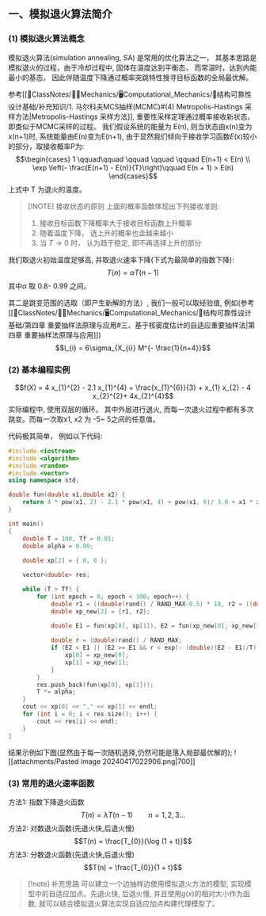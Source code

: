 ## 一、模拟退火算法简介
### (1) 模拟退火算法概念
模拟退火算法(simulation annealing, SA) 是常用的优化算法之一， 其基本思路是模拟退火的过程，由于冷却过程中, 固体在温度达到平衡态， 而常温时，达到内能最小的基态， 因此伴随温度下降通过概率突跳特性搜寻目标函数的全局最优解。

参考[[📘ClassNotes/👨‍🔧Mechanics/🖥️Computational_Mechanics/🚧结构可靠性设计基础/补充知识/1. 马尔科夫MCS抽样(MCMC)#(4) Metropolis-Hastings 采样方法|Metropolis-Hastings 采样方法]],  重要性采样定理通过概率接收新状态。即类似于MCMC采样的过程。
我们假设系统的能量为 E(n), 则当状态由x(n)变为x(n+1)时, 系统能量由E(n)变为E(n+1), 由于显然我们倾向于接收学习函数$E(x)$较小的部分，取接收概率P为:
$$\begin{cases}
1 \qquad\qquad  \qquad \qquad \qquad   E(n+1)  < E(n) \\
\exp \left(- \frac{E(n+1) - E(n)}{T}\right)\qquad E(n + 1) > E(n)
\end{cases}$$
上式中 T 为退火的温度。

> [!NOTE] 接收状态的原则
> 上面的概率函数体现出下列接收准则:
> 1. 接收目标函数下降概率大于接收目标函数上升概率
> 2. 随着温度下降， 选上升的概率也会越来越小 
> 3. 当 $T \rightarrow 0$ 时， 认为趋于稳定, 即不再选择上升的部分

我们取退火初始温度足够高, 并取退火速率下降(下式为最简单的指数下降):
$$T (n) = \alpha T(n-1 )$$
其中$\alpha$ 取 0.8- 0.99 之间。

其二是跳变范围的选取（即产生新解的方法）, 我们一般可以取经验值, 例如(参考[[📘ClassNotes/👨‍🔧Mechanics/🖥️Computational_Mechanics/🚧结构可靠性设计基础/第四章 重要抽样法原理与应用#三、基于核密度估计的自适应重要抽样法|第四章 重要抽样法原理与应用]])
$$l_{i}  = 6\sigma_{X_{i}} M^{- \frac{1}{n+4}}$$

### (2) 基本编程实例
$$f(X) = 4 x_{1}^{2} - 2.1 x_{1}^{4} + \frac{x_{1}^{6}}{3} + x_{1} x_{2} - 4 x_{2}^{2}+ 4x_{2}^{4}$$
实际编程中, 使用双层的循环。 其中外层进行退火, 而每一次退火过程中都有多次跳变。而每一次取x1, x2 为 -5~ 5之间的任意值。

代码极其简单， 例如以下代码:
```cpp
#include <iostream>
#include <algorithm>
#include <random>
#include <vector>
using namespace std;

double fun(double x1,double x2) {
    return 4 * pow(x1, 2) - 2.1 * pow(x1, 4) + pow(x1, 6)/ 3.0 + x1 * x2 - 4 * pow(x2, 2)  + 4 * pow(x2, 4);
}

int main()
{
    double T = 100, Tf = 0.01; 
    double alpha = 0.99;
    
    double xp[2] = { 0, 0 };

    vector<double> res;

    while (T > Tf) {
        for (int epoch = 0; epoch < 100; epoch++) {
            double r1 = ((double)rand() / RAND_MAX-0.5) * 10, r2 = ((double)rand()/RAND_MAX - 0.5) * 10;
            double xp_new[2] = {r1, r2};
            
            double E1 = fun(xp[0], xp[1]), E2 = fun(xp_new[0], xp_new[1]);

            double r = (double)rand() / RAND_MAX;
            if (E2 < E1 || (E2 >= E1 && r < exp(- (double)(E2 - E1)/T))) {
                xp[0] = xp_new[0];
                xp[1] = xp_new[1];
            }
        }
        res.push_back(fun(xp[0], xp[1]));
        T *= alpha;
    }
    cout << xp[0] << "," << xp[1] << endl;
    for (int i = 0; i < res.size(); i++) {
        cout << res[i] << endl;
    }
}
```

结果示例如下图(显然由于每一次随机选择,仍然可能是落入局部最优解的);
![[attachments/Pasted image 20240417022906.png|700]]

### (3) 常用的退火速率函数
方法1: 指数下降退火函数
$$T(n) = \lambda T(n-1)\qquad n = 1, 2, 3\dots$$
方法2: 对数退火函数(先退火快,后退火慢)
$$T(n) = \frac{T_{0}}{\log (1 + t)}$$
方法3: 分数退火函数(先退火快,后退火慢)
$$T(n) =  \frac{T_{0}}{1 + t}$$




> [!note] 补充思路
> 可以建立一个边抽样边使用模拟退火方法的模型, 实现模型中的自适应加点。先退火快, 后退火慢, 并且使用$g(x)$的相对大小作为函数,  就可以结合模拟退火算法实现自适应加点构建代理模型了。 

